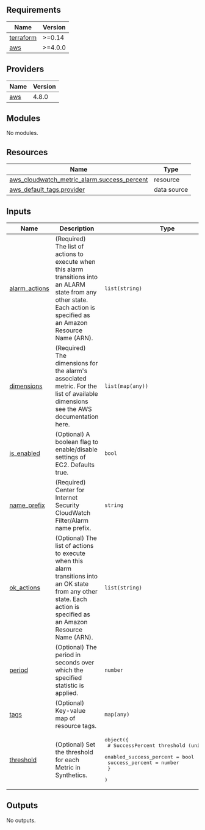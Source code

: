 <!-- BEGIN_TF_DOCS -->
## Requirements

| Name | Version |
|------|---------|
| <a name="requirement_terraform"></a> [terraform](#requirement\_terraform) | >=0.14 |
| <a name="requirement_aws"></a> [aws](#requirement\_aws) | >=4.0.0 |

## Providers

| Name | Version |
|------|---------|
| <a name="provider_aws"></a> [aws](#provider\_aws) | 4.8.0 |

## Modules

No modules.

## Resources

| Name | Type |
|------|------|
| [aws_cloudwatch_metric_alarm.success_percent](https://registry.terraform.io/providers/hashicorp/aws/latest/docs/resources/cloudwatch_metric_alarm) | resource |
| [aws_default_tags.provider](https://registry.terraform.io/providers/hashicorp/aws/latest/docs/data-sources/default_tags) | data source |

## Inputs

| Name | Description | Type | Default | Required |
|------|-------------|------|---------|:--------:|
| <a name="input_alarm_actions"></a> [alarm\_actions](#input\_alarm\_actions) | (Required) The list of actions to execute when this alarm transitions into an ALARM state from any other state. Each action is specified as an Amazon Resource Name (ARN). | `list(string)` | n/a | yes |
| <a name="input_dimensions"></a> [dimensions](#input\_dimensions) | (Required) The dimensions for the alarm's associated metric. For the list of available dimensions see the AWS documentation here. | `list(map(any))` | n/a | yes |
| <a name="input_is_enabled"></a> [is\_enabled](#input\_is\_enabled) | (Optional) A boolean flag to enable/disable settings of EC2. Defaults true. | `bool` | `true` | no |
| <a name="input_name_prefix"></a> [name\_prefix](#input\_name\_prefix) | (Required) Center for Internet Security CloudWatch Filter/Alarm name prefix. | `string` | n/a | yes |
| <a name="input_ok_actions"></a> [ok\_actions](#input\_ok\_actions) | (Optional) The list of actions to execute when this alarm transitions into an OK state from any other state. Each action is specified as an Amazon Resource Name (ARN). | `list(string)` | `null` | no |
| <a name="input_period"></a> [period](#input\_period) | (Optional) The period in seconds over which the specified statistic is applied. | `number` | `300` | no |
| <a name="input_tags"></a> [tags](#input\_tags) | (Optional) Key-value map of resource tags. | `map(any)` | `null` | no |
| <a name="input_threshold"></a> [threshold](#input\_threshold) | (Optional) Set the threshold for each Metric in Synthetics. | <pre>object({<br>    # SuccessPercent threshold (unit=Percent)<br>    enabled_success_percent = bool<br>    success_percent         = number<br>    }<br>  )</pre> | <pre>{<br>  "enabled_success_percent": true,<br>  "success_percent": 99<br>}</pre> | no |

## Outputs

No outputs.
<!-- END_TF_DOCS -->
